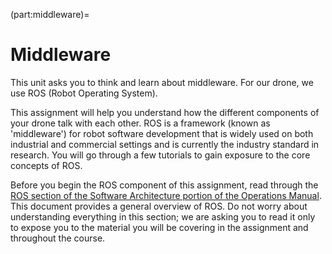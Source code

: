 (part:middleware)=
# Middleware

This unit asks you to think and learn about middleware. For our drone,
we use ROS (Robot Operating System).

This assignment will help you understand how the different components
of your drone talk with each other. ROS is a framework (known as
'middleware') for robot software development that is widely used on
both industrial and commercial settings and is currently the industry
standard in research. You will go through a few tutorials to gain
exposure to the core concepts of ROS.

Before you begin the ROS component of this assignment, read through the 
[ROS section of the Software Architecture portion of the Operations Manual](https://docs.duckietown.com/daffy/opmanual-duckiedrone/software-architecture/ros.html). 
This document provides a general overview of ROS. Do not worry about 
understanding everything in this section; we are asking you to read it 
only to expose you to the material you will be covering in the assignment 
and throughout the course. 
